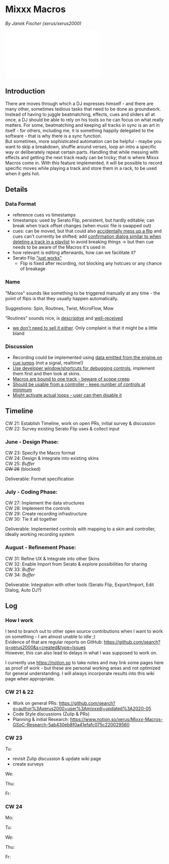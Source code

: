 # Mixxx Macros

*By Janek Fischer (xerus/xerus2000)*

![Official GSoC
Proposal](/gsoc_2020_proposal_janek_fischer_-_mixxx_macros.pdf)

## Introduction

There are moves through which a DJ expresses himself - and there are
many other, sometimes tedious tasks that need to be done as groundwork.
Instead of having to juggle beatmatching, effects, cues and sliders all
at once, a DJ should be able to rely on his tools so he can focus on
what really matters. For some, beatmatching and keeping all tracks in
sync is an art in itself - for others, including me, it is something
happily delegated to the software - that is why there is a sync
function.  
But sometimes, more sophisticated automation can be helpful - maybe you
want to skip a breakdown, shuffle around verses, loop an intro a
specific way or deliberately repeat certain parts. Handling that while
messing with effects and getting the next track ready can be tricky;
that is where Mixxx Macros come in. With this feature implemented, it
will be possible to record specific moves while playing a track and
store them in a rack, to be used when it gets hot.

## Details

### Data Format

  - reference cues vs timestamps
  - timestamps: used by Serato Flip, persistent, but hardly editable;
    can break when track offset changes (when music file is swapped out)
  - cues: can be moved, but that could also [accidentally mess up a
    flip](https://mixxx.zulipchat.com/#narrow/stream/109171-development/topic/Macros.2FSaved.20Hotcue.20Routines.2F.22Serato.20Flip.22/near/197284228)
    and cues can't currently be shifted; add [confirmation dialog
    similar to when deleting a track in a
    playlist](https://mixxx.zulipchat.com/#narrow/stream/109171-development/topic/Macros.2FSaved.20Hotcue.20Routines.2F.22Serato.20Flip.22/near/197283721)
    to avoid breaking things -\> but then cue needs to be aware of the
    Macros it's used in
  - how relevant is editing afterwards, how can we facilitate it?
  - Serato Flip ["just
    works"](https://mixxx.zulipchat.com/#narrow/stream/109171-development/topic/Macros.2FSaved.20Hotcue.20Routines.2F.22Serato.20Flip.22/near/197286852)
    - Flip is fixed after recording, not blocking any hotcues or any
    chance of breakage

### Name

"Macros" sounds like something to be triggered manually at any time -
the point of flips is that they usually happen automatically.

Suggestions: Spin, Routines, Twist, MicroFlow, Mow

"Routines" sounds nice, is
[descriptive](https://mixxx.zulipchat.com/#narrow/stream/109171-development/topic/Macros.2FSaved.20Hotcue.20Routines.2F.22Serato.20Flip.22/near/197282607)
and
[well-received](https://mixxx.zulipchat.com/#narrow/stream/109171-development/topic/Macros.2FSaved.20Hotcue.20Routines.2F.22Serato.20Flip.22/near/197421948)
- [we don't need to sell it
either](https://mixxx.zulipchat.com/#narrow/stream/109171-development/topic/Macros.2FSaved.20Hotcue.20Routines.2F.22Serato.20Flip.22/near/197282525).
Only complaint is that it might be a little bland

### Discussion

  - Recording could be implemented using [data emitted from the engine
    on cue
    jumps](https://mixxx.zulipchat.com/#narrow/stream/109171-development/topic/Macros.2FSaved.20Hotcue.20Routines.2F.22Serato.20Flip.22/near/197293806)
    (not a signal, realtime\!)
  - [Use developer window/shortcuts for debugging
    controls](https://mixxx.zulipchat.com/#narrow/stream/109171-development/topic/Macros.2FSaved.20Hotcue.20Routines.2F.22Serato.20Flip.22/near/197532422),
    implement them first and then look at skins.
  - [Macros are bound to one track - beware of scope
    creep](https://mixxx.zulipchat.com/#narrow/stream/109171-development/topic/Macros.2FSaved.20Hotcue.20Routines.2F.22Serato.20Flip.22/near/197984243)
  - [Should be usable from a controller - keep number of controls at
    minimum](https://mixxx.zulipchat.com/#narrow/stream/109171-development/topic/Macros.2FSaved.20Hotcue.20Routines.2F.22Serato.20Flip.22/near/197984726)
  - [Might activate actual loops - user can then disable
    it](https://mixxx.zulipchat.com/#narrow/stream/109171-development/topic/Macros.2FSaved.20Hotcue.20Routines.2F.22Serato.20Flip.22/near/198009610)

## Timeline

CW 21: Establish Timeline, work on open PRs, initial survey &
discussion  
CW 22: Survey existing Serato Flip uses & collect input

### June - Design Phase:

CW 23: Specify the Macro format  
CW 24: Design & integrate into existing skins  
CW 25: *Buffer*  
~~CW 26~~ (blocked)

Deliverable: Format specification

### July - Coding Phase:

CW 27: Implement the data structures  
CW 28: Implement the controls  
CW 29: Create recording infrastructure  
CW 30: Tie it all together

Deliverable: Implemented controls with mapping to a skin and controller,
ideally working recording system

### August - Refinement Phase:

CW 31: Refine UX & Integrate into other Skins  
CW 32: Enable Import from Serato & explore possibilities for sharing  
CW 33: *Buffer*  
CW 34: *Buffer*

Deliverable: Integration with other tools (Serato Flip, Export/Import,
Edit Dialog, Auto DJ?)

## Log

### How I work

I tend to branch out to other open source contributions when I want to
work on something - I am almost unable to idle ;)  
Evidence of that are regular reports on GitHub:
<https://github.com/search?q=xerus2000&s=created&type=Issues>  
However, this can also lead to delays in what I was supposed to work on.

I currently use <https://notion.so> to take notes and may link some
pages here as proof of work - but these are personal working areas and
not optimized for general understanding. I will always incorporate
results into this wiki page when appropriate.

### CW 21 & 22

  - Work on general PRs:
    <https://github.com/search?q=author%3Axerus2000+user%3Amixxxdj+updated%3A2020-05>
  - Code Style discussions (Zulip & PRs)
  - Planning & initial Research:
    <https://www.notion.so/xerus/Mixxx-Macros-GSoC-Research-5ab430eb8f0a41efafc075c220029560>

### CW 23

Tu:

  - revisit Zulip discussion & update wiki page
  - create surveys

We:

Thu:

Fr:

### CW 24

Mo:

Tu:

We:

Thu:

Fr:
